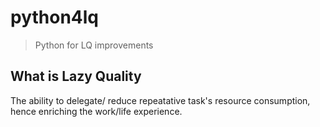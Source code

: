 # python4lq
> Python for LQ improvements

## What is Lazy Quality
The ability to delegate/ reduce repeatative task's resource consumption, hence enriching the work/life experience.


